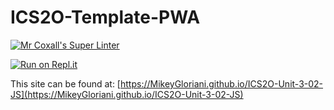 # ICS2O-Template-PWA

[![Mr Coxall's Super Linter](https://github.com/MikeyGloriani/ICS2O-Unit-3-02-JS/workflows/Mr%20Coxall's%20Super%20Linter/badge.svg)](https://github.com/MikeyGloriani/ICS2O-Unit-3-02-JS/actions/)

[![Run on Repl.it](https://repl.it/badge/github/MikeyGloriani/ICS2O-Unit-3-02-JS)](https://repl.it/github/MikeyGloriani/ICS2O-Unit-3-02-JS)

This site can be found at: [https://MikeyGloriani.github.io/ICS2O-Unit-3-02-JS](https://MikeyGloriani.github.io/ICS2O-Unit-3-02-JS)

